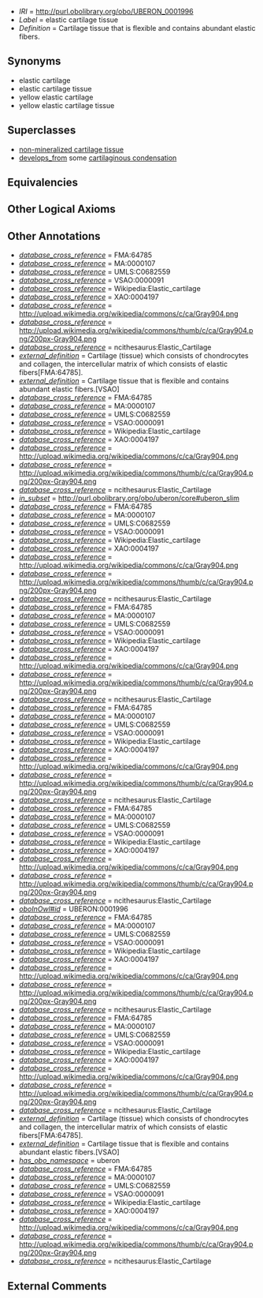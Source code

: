 * *IRI* = http://purl.obolibrary.org/obo/UBERON_0001996
 * *Label* = elastic cartilage tissue
 * *Definition* = Cartilage tissue that is flexible and contains abundant elastic fibers.

## Synonyms

 * elastic cartilage
 * elastic cartilage tissue
 * yellow elastic cartilage
 * yellow elastic cartilage tissue

## Superclasses

 * [non-mineralized cartilage tissue](../../UBERON/89/UBERON_0011589.md)
 * [develops_from](../../RO/02/RO_0002202.md) some [cartilaginous condensation](../../UBERON/63/UBERON_0005863.md)

## Equivalencies


## Other Logical Axioms


## Other Annotations

 * *[database_cross_reference](../../ef/oboInOwl#hasDbXref.md)* = FMA:64785
 * *[database_cross_reference](../../ef/oboInOwl#hasDbXref.md)* = MA:0000107
 * *[database_cross_reference](../../ef/oboInOwl#hasDbXref.md)* = UMLS:C0682559
 * *[database_cross_reference](../../ef/oboInOwl#hasDbXref.md)* = VSAO:0000091
 * *[database_cross_reference](../../ef/oboInOwl#hasDbXref.md)* = Wikipedia:Elastic_cartilage
 * *[database_cross_reference](../../ef/oboInOwl#hasDbXref.md)* = XAO:0004197
 * *[database_cross_reference](../../ef/oboInOwl#hasDbXref.md)* = http://upload.wikimedia.org/wikipedia/commons/c/ca/Gray904.png
 * *[database_cross_reference](../../ef/oboInOwl#hasDbXref.md)* = http://upload.wikimedia.org/wikipedia/commons/thumb/c/ca/Gray904.png/200px-Gray904.png
 * *[database_cross_reference](../../ef/oboInOwl#hasDbXref.md)* = ncithesaurus:Elastic_Cartilage
 * *[external_definition](../../UBPROP/01/UBPROP_0000001.md)* = Cartilage (tissue) which consists of chondrocytes and collagen, the intercellular matrix of which consists of elastic fibers[FMA:64785].
 * *[external_definition](../../UBPROP/01/UBPROP_0000001.md)* = Cartilage tissue that is flexible and contains abundant elastic fibers.[VSAO]
 * *[database_cross_reference](../../ef/oboInOwl#hasDbXref.md)* = FMA:64785
 * *[database_cross_reference](../../ef/oboInOwl#hasDbXref.md)* = MA:0000107
 * *[database_cross_reference](../../ef/oboInOwl#hasDbXref.md)* = UMLS:C0682559
 * *[database_cross_reference](../../ef/oboInOwl#hasDbXref.md)* = VSAO:0000091
 * *[database_cross_reference](../../ef/oboInOwl#hasDbXref.md)* = Wikipedia:Elastic_cartilage
 * *[database_cross_reference](../../ef/oboInOwl#hasDbXref.md)* = XAO:0004197
 * *[database_cross_reference](../../ef/oboInOwl#hasDbXref.md)* = http://upload.wikimedia.org/wikipedia/commons/c/ca/Gray904.png
 * *[database_cross_reference](../../ef/oboInOwl#hasDbXref.md)* = http://upload.wikimedia.org/wikipedia/commons/thumb/c/ca/Gray904.png/200px-Gray904.png
 * *[database_cross_reference](../../ef/oboInOwl#hasDbXref.md)* = ncithesaurus:Elastic_Cartilage
 * *[in_subset](../../et/oboInOwl#inSubset.md)* = http://purl.obolibrary.org/obo/uberon/core#uberon_slim
 * *[database_cross_reference](../../ef/oboInOwl#hasDbXref.md)* = FMA:64785
 * *[database_cross_reference](../../ef/oboInOwl#hasDbXref.md)* = MA:0000107
 * *[database_cross_reference](../../ef/oboInOwl#hasDbXref.md)* = UMLS:C0682559
 * *[database_cross_reference](../../ef/oboInOwl#hasDbXref.md)* = VSAO:0000091
 * *[database_cross_reference](../../ef/oboInOwl#hasDbXref.md)* = Wikipedia:Elastic_cartilage
 * *[database_cross_reference](../../ef/oboInOwl#hasDbXref.md)* = XAO:0004197
 * *[database_cross_reference](../../ef/oboInOwl#hasDbXref.md)* = http://upload.wikimedia.org/wikipedia/commons/c/ca/Gray904.png
 * *[database_cross_reference](../../ef/oboInOwl#hasDbXref.md)* = http://upload.wikimedia.org/wikipedia/commons/thumb/c/ca/Gray904.png/200px-Gray904.png
 * *[database_cross_reference](../../ef/oboInOwl#hasDbXref.md)* = ncithesaurus:Elastic_Cartilage
 * *[database_cross_reference](../../ef/oboInOwl#hasDbXref.md)* = FMA:64785
 * *[database_cross_reference](../../ef/oboInOwl#hasDbXref.md)* = MA:0000107
 * *[database_cross_reference](../../ef/oboInOwl#hasDbXref.md)* = UMLS:C0682559
 * *[database_cross_reference](../../ef/oboInOwl#hasDbXref.md)* = VSAO:0000091
 * *[database_cross_reference](../../ef/oboInOwl#hasDbXref.md)* = Wikipedia:Elastic_cartilage
 * *[database_cross_reference](../../ef/oboInOwl#hasDbXref.md)* = XAO:0004197
 * *[database_cross_reference](../../ef/oboInOwl#hasDbXref.md)* = http://upload.wikimedia.org/wikipedia/commons/c/ca/Gray904.png
 * *[database_cross_reference](../../ef/oboInOwl#hasDbXref.md)* = http://upload.wikimedia.org/wikipedia/commons/thumb/c/ca/Gray904.png/200px-Gray904.png
 * *[database_cross_reference](../../ef/oboInOwl#hasDbXref.md)* = ncithesaurus:Elastic_Cartilage
 * *[database_cross_reference](../../ef/oboInOwl#hasDbXref.md)* = FMA:64785
 * *[database_cross_reference](../../ef/oboInOwl#hasDbXref.md)* = MA:0000107
 * *[database_cross_reference](../../ef/oboInOwl#hasDbXref.md)* = UMLS:C0682559
 * *[database_cross_reference](../../ef/oboInOwl#hasDbXref.md)* = VSAO:0000091
 * *[database_cross_reference](../../ef/oboInOwl#hasDbXref.md)* = Wikipedia:Elastic_cartilage
 * *[database_cross_reference](../../ef/oboInOwl#hasDbXref.md)* = XAO:0004197
 * *[database_cross_reference](../../ef/oboInOwl#hasDbXref.md)* = http://upload.wikimedia.org/wikipedia/commons/c/ca/Gray904.png
 * *[database_cross_reference](../../ef/oboInOwl#hasDbXref.md)* = http://upload.wikimedia.org/wikipedia/commons/thumb/c/ca/Gray904.png/200px-Gray904.png
 * *[database_cross_reference](../../ef/oboInOwl#hasDbXref.md)* = ncithesaurus:Elastic_Cartilage
 * *[database_cross_reference](../../ef/oboInOwl#hasDbXref.md)* = FMA:64785
 * *[database_cross_reference](../../ef/oboInOwl#hasDbXref.md)* = MA:0000107
 * *[database_cross_reference](../../ef/oboInOwl#hasDbXref.md)* = UMLS:C0682559
 * *[database_cross_reference](../../ef/oboInOwl#hasDbXref.md)* = VSAO:0000091
 * *[database_cross_reference](../../ef/oboInOwl#hasDbXref.md)* = Wikipedia:Elastic_cartilage
 * *[database_cross_reference](../../ef/oboInOwl#hasDbXref.md)* = XAO:0004197
 * *[database_cross_reference](../../ef/oboInOwl#hasDbXref.md)* = http://upload.wikimedia.org/wikipedia/commons/c/ca/Gray904.png
 * *[database_cross_reference](../../ef/oboInOwl#hasDbXref.md)* = http://upload.wikimedia.org/wikipedia/commons/thumb/c/ca/Gray904.png/200px-Gray904.png
 * *[database_cross_reference](../../ef/oboInOwl#hasDbXref.md)* = ncithesaurus:Elastic_Cartilage
 * *[oboInOwl#id](../../id/oboInOwl#id.md)* = UBERON:0001996
 * *[database_cross_reference](../../ef/oboInOwl#hasDbXref.md)* = FMA:64785
 * *[database_cross_reference](../../ef/oboInOwl#hasDbXref.md)* = MA:0000107
 * *[database_cross_reference](../../ef/oboInOwl#hasDbXref.md)* = UMLS:C0682559
 * *[database_cross_reference](../../ef/oboInOwl#hasDbXref.md)* = VSAO:0000091
 * *[database_cross_reference](../../ef/oboInOwl#hasDbXref.md)* = Wikipedia:Elastic_cartilage
 * *[database_cross_reference](../../ef/oboInOwl#hasDbXref.md)* = XAO:0004197
 * *[database_cross_reference](../../ef/oboInOwl#hasDbXref.md)* = http://upload.wikimedia.org/wikipedia/commons/c/ca/Gray904.png
 * *[database_cross_reference](../../ef/oboInOwl#hasDbXref.md)* = http://upload.wikimedia.org/wikipedia/commons/thumb/c/ca/Gray904.png/200px-Gray904.png
 * *[database_cross_reference](../../ef/oboInOwl#hasDbXref.md)* = ncithesaurus:Elastic_Cartilage
 * *[database_cross_reference](../../ef/oboInOwl#hasDbXref.md)* = FMA:64785
 * *[database_cross_reference](../../ef/oboInOwl#hasDbXref.md)* = MA:0000107
 * *[database_cross_reference](../../ef/oboInOwl#hasDbXref.md)* = UMLS:C0682559
 * *[database_cross_reference](../../ef/oboInOwl#hasDbXref.md)* = VSAO:0000091
 * *[database_cross_reference](../../ef/oboInOwl#hasDbXref.md)* = Wikipedia:Elastic_cartilage
 * *[database_cross_reference](../../ef/oboInOwl#hasDbXref.md)* = XAO:0004197
 * *[database_cross_reference](../../ef/oboInOwl#hasDbXref.md)* = http://upload.wikimedia.org/wikipedia/commons/c/ca/Gray904.png
 * *[database_cross_reference](../../ef/oboInOwl#hasDbXref.md)* = http://upload.wikimedia.org/wikipedia/commons/thumb/c/ca/Gray904.png/200px-Gray904.png
 * *[database_cross_reference](../../ef/oboInOwl#hasDbXref.md)* = ncithesaurus:Elastic_Cartilage
 * *[external_definition](../../UBPROP/01/UBPROP_0000001.md)* = Cartilage (tissue) which consists of chondrocytes and collagen, the intercellular matrix of which consists of elastic fibers[FMA:64785].
 * *[external_definition](../../UBPROP/01/UBPROP_0000001.md)* = Cartilage tissue that is flexible and contains abundant elastic fibers.[VSAO]
 * *[has_obo_namespace](../../ce/oboInOwl#hasOBONamespace.md)* = uberon
 * *[database_cross_reference](../../ef/oboInOwl#hasDbXref.md)* = FMA:64785
 * *[database_cross_reference](../../ef/oboInOwl#hasDbXref.md)* = MA:0000107
 * *[database_cross_reference](../../ef/oboInOwl#hasDbXref.md)* = UMLS:C0682559
 * *[database_cross_reference](../../ef/oboInOwl#hasDbXref.md)* = VSAO:0000091
 * *[database_cross_reference](../../ef/oboInOwl#hasDbXref.md)* = Wikipedia:Elastic_cartilage
 * *[database_cross_reference](../../ef/oboInOwl#hasDbXref.md)* = XAO:0004197
 * *[database_cross_reference](../../ef/oboInOwl#hasDbXref.md)* = http://upload.wikimedia.org/wikipedia/commons/c/ca/Gray904.png
 * *[database_cross_reference](../../ef/oboInOwl#hasDbXref.md)* = http://upload.wikimedia.org/wikipedia/commons/thumb/c/ca/Gray904.png/200px-Gray904.png
 * *[database_cross_reference](../../ef/oboInOwl#hasDbXref.md)* = ncithesaurus:Elastic_Cartilage

## External Comments

